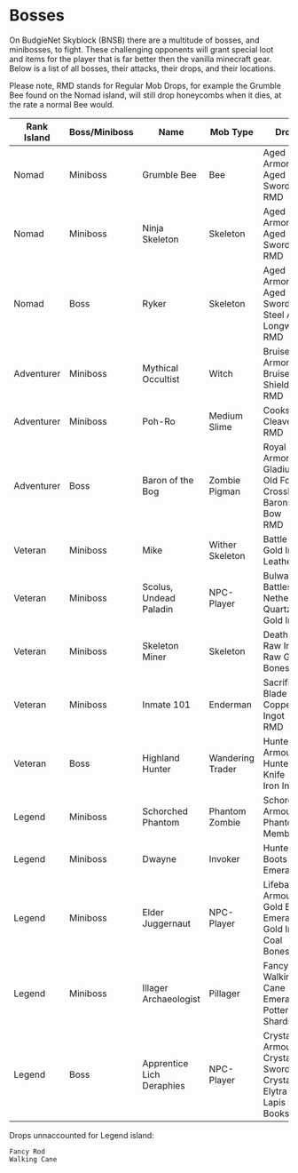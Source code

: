 # Bosses
On BudgieNet Skyblock (BNSB) there are a multitude of bosses, and minibosses, to fight. These challenging opponents will grant special loot and items for the player that is far better then the vanilla minecraft gear. Below is a list of all bosses, their attacks, their drops, and their locations.

Please note, RMD stands for Regular Mob Drops, for example the Grumble Bee found on the Nomad island, will still drop honeycombs when it dies, at the rate a normal Bee would.

| Rank Island | Boss/Miniboss | Name | Mob Type | Drops |
| ------ | ------ | ------ | ------ | ------ |
| Nomad | Miniboss | Grumble Bee | Bee | Aged Armor<br>Aged Sword<br>RMD
| Nomad | Miniboss | Ninja Skeleton | Skeleton | Aged Armor<br>Aged Sword<br>RMD |
| Nomad | Boss | Ryker | Skeleton |  Aged Armor<br>Aged Sword<br>Steel Armor<br>Longword<br>RMD |
| Adventurer | Miniboss | Mythical Occultist | Witch | Bruiser Armor<br>Bruiser Shield<br>RMD |
| Adventurer | Miniboss | Poh-Ro | Medium Slime | Cooks Cleaver<br>RMD
| Adventurer | Boss | Baron of the Bog | Zombie Pigman | Royal Armor<br>Gladius<br>Old Foe Crossbow<br>Barons Bow<br>RMD
| Veteran | Miniboss | Mike | Wither Skeleton |  Battle-Axe<br>Gold Ingots<br>Leather |
| Veteran | Miniboss | Scolus, Undead Paladin | NPC-Player | Bulwarks Battleshield<br>Nether Quartz<br>Gold Ingots |
| Veteran | Miniboss | Skeleton Miner | Skeleton | Death Pick<br>Raw Iron<br>Raw Gold<br>Bones |
| Veteran | Miniboss | Inmate 101 | Enderman | Sacrificial Blade<br>Copper Ingot<br>RMD |
| Veteran | Boss | Highland Hunter | Wandering Trader | Hunters Armour<br>Hunters Knife<br>Iron Ingots? |
| Legend | Miniboss | Schorched Phantom | Phantom<br>Zombie | Schorched Armour<br>Phantom Membranes |
| Legend | Miniboss | Dwayne | Invoker | Hunters Boots<br>Emeralds |
| Legend | Miniboss | Elder Juggernaut | NPC-Player | Lifebane Armour<br>Gold Blocks<br>Emeralds<br>Gold Ingots<br>Coal<br>Bones |
| Legend | Miniboss | Illager Archaeologist | Pillager | Fancy Rod<br>Walking Cane<br>Emeralds<br>Pottery Shards |
| Legend | Boss | Apprentice Lich Deraphies | NPC-Player | Crystaline Armour<br>Crystaline Sword<br>Crystaline Elytra<br>Lapis Lazuli<br>Books |

Drops unnaccounted for Legend island:

```
Fancy Rod
Walking Cane
```